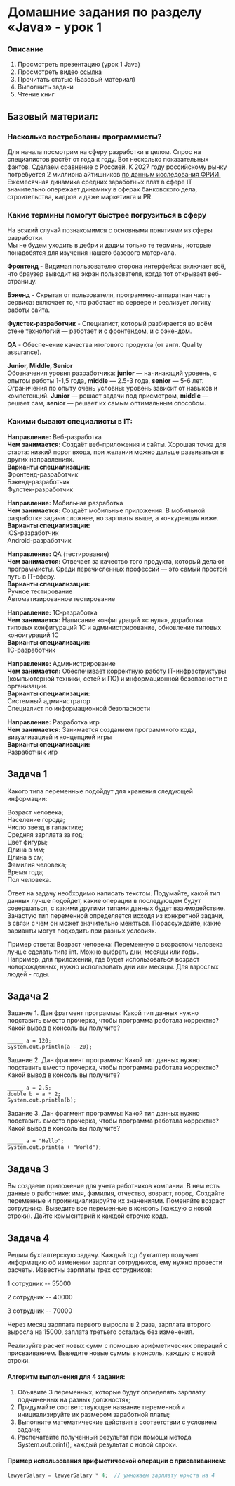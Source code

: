 # Домашние задания по разделу «Java» - урок 1

### Описание
1. Просмотреть презентацию (урок 1 Java)
2. Просмотреть видео [ссылка](https://www.youtube.com/watch?v=5Jc9V0_zkIQ)
3. Прочитать статью (Базовый материал)
4. Выполнить задачи
5. Чтение книг

## Базовый материал:

### Насколько востребованы программисты?
Для начала посмотрим на сферу разработки в целом. Спрос на специалистов растёт от года к году. Вот несколько показательных фактов.
Сделаем сравнение с Россией. К 2027 году российскому рынку потребуется 2 миллиона айтишников [по данным исследования ФРИИ.](https://www.iidf.ru/upload/documents/Исследование%20ФРИИ%20Кадровый%20голод.pdf)
Ежемесячная динамика средних заработных плат в сфере IT значительно опережает динамику в сферах банковского дела, строительства, кадров и даже маркетинга и PR.

###  Какие термины помогут быстрее погрузиться в сферу
На всякий случай познакомимся с основными понятиями из сферы разработки. <br>
Мы не будем уходить в дебри и дадим только те термины, которые понадобятся для изучения нашего базового материала.  <br>

**Фронтенд** - Видимая пользователю сторона интерфейса: включает всё, что браузер выводит на экран пользователя, когда тот открывает веб-страницу.  <br>

**Бэкенд** - Скрытая от пользователя, программно-аппаратная часть сервиса: включает то, что работает на сервере и реализует логику работы сайта.  <br>

**Фулстек-разработчик** - Специалист, который разбирается во всём стеке технологий — работает и с фронтендом, и с бэкендом.  <br>

**QA** - Обеспечение качества итогового продукта (от англ. Quality assurance).  <br>

**Junior, Middle, Senior**  <br>
Обозначения уровня разработчика: **junior** — начинающий уровень, с опытом работы 1-1,5 года, **middle** — 2.5-3 года, **senior** — 5-6 лет. Ограничения по опыту очень условны: уровень зависит от навыков и компетенций. **Junior** — решает задачи под присмотром, **middle** — решает сам, **senior** — решает их самым оптимальным способом.
 
 ###  Какими бывают специалисты в IT:
**Направление:** Веб-разработка <br>
**Чем занимается:** Создаёт веб-приложения и сайты. Хорошая точка для старта: низкий порог входа, при желании можно дальше развиваться в других направлениях. <br>
**Варианты специализации:** <br>
Фронтенд-разработчик <br>
Бэкенд-разработчик <br>
Фулстек-разработчик

**Направление:** Мобильная разработка<br>
**Чем занимается:** Создаёт мобильные приложения. В мобильной разработке задачи сложнее, но зарплаты выше, а конкуренция ниже. <br>
**Варианты специализации:** <br> iOS-разработчик <br>
Android-разработчик

**Направление:** QA (тестирование) <br>
**Чем занимается:** Отвечает за качество того продукта, который делают программисты. Среди перечисленных профессий — это самый простой путь
в IT-сферу. <br>
**Варианты специализации:** <br> 
Ручное тестирование <br> 
Автоматизированное тестирование

**Направление:** 1С-разработка<br>
**Чем занимается:**  Написание конфигураций «с нуля»,  доработка типовых конфигураций 1С и администрирование, обновление типовых конфигураций 1С <br>
**Варианты специализации:** <br> 1С-разработчик <br>

**Направление:** Администрирование <br>
**Чем занимается:** Обеспечивает корректную работу IT-инфраструктуры (компьютерной техники, сетей и ПО) и информационной безопасности в организации. <br>
**Варианты специализации:** <br> Системный администратор <br>
Специалист по информационной безопасности

**Направление:** Разработка игр <br>
**Чем занимается:** Занимается созданием программного кода, визуализацией и концепцией игры <br>
**Варианты специализации:** <br>
Разработчик игр <br> 

## Задача 1
Какого типа переменные подойдут для хранения следующей информации:

Возраст человека; <br>
Население города; <br>
Число звезд в галактике; <br>
Средняя зарплата за год; <br>
Цвет фигуры; <br>
Длина в мм; <br>
Длина в см; <br>
Фамилия человека; <br>
Время года; <br>
Пол человека. <br>

Ответ на задачу необходимо написать текстом. Подумайте, какой тип данных лучше подойдет, какие операции в последующем будут совершаться, с какими другими типами данных будет взаимодействие. Зачастую тип переменной определяется исходя из конкретной задачи, в связи с чем он может значительно меняться. Порассуждайте, какие варианты могут подходить при разных условиях.

Пример ответа:
Возраст человека: Переменную с возрастом человека лучше сделать типа int. Можно выбрать дни, месяцы или годы. Например, для приложений, где будет использоваться возраст новорожденных, нужно использовать дни или месяцы. Для взрослых людей - годы.

## Задача 2

Задание 1. Дан фрагмент программы:
Какой тип данных нужно подставить вместо прочерка, чтобы программа работала корректно? Какой вывод в консоль вы получите?

```
_____ a = 120;
System.out.println(a - 20);
```
Задание 2. Дан фрагмент программы:
Какой тип данных нужно подставить вместо прочерка, чтобы программа работала корректно? Какой вывод в консоль вы получите?
```
_____ a = 2.5;
double b = a * 2;
System.out.println(b);
```
Задание 3. Дан фрагмент программы:
Какой тип данных нужно подставить вместо прочерка, чтобы программа работала корректно? Какой вывод в консоль вы получите?
```
_____ a = "Hello";
System.out.print(a + "World");
```
## Задача 3

Вы создаете приложение для учета работников компании. В нем есть данные о работнике: имя, фамилия, отчество, возраст, город. Создайте переменные и проинициализируйте их значениями. Поменяйте возраст сотрудника. Выведите все переменные в консоль (каждую с новой строки). Дайте комментарий к каждой строчке кода.

## Задача 4

Решим бухгалтерскую задачу. Каждый год бухгалтер получает информацию об изменении зарплат сотрудников, ему нужно провести расчеты. Известны зарплаты трех сотрудников:

1 сотрудник -- 55000 

2 сотрудник -- 40000

3 сотрудник -- 70000

Через месяц зарплата первого выросла в 2 раза, зарплата второго выросла на 15000, заплата третьего осталась без изменения. 

Реализуйте расчет новых сумм с помощью арифметических операций с присваиванием. Выведите новые суммы в консоль, каждую с новой строки.

#### Алгоритм выполнения для 4 задания:

1. Объявите 3 переменных, которые будут определять зарплату подчиненных на разных должностях;
2. Придумайте соответствующее название переменной и инициализируйте их размером заработной платы;
3. Выполните математические действия в соответствии с условием задачи;
4. Распечатайте полученный результат при помощи метода System.out.print(), каждый результат с новой строки.

#### Пример использования арифметической операции с присваиванием:

```java
lawyerSalary = lawyerSalary * 4;  // умножаем зарплату юриста на 4
```
